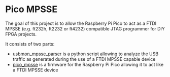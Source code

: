 # Pico MPSSE

The goal of this project is to allow the Raspberry Pi Pico to act
as a FTDI MPSSE (e.g. ft232h, ft2232 or ft4232) compatible JTAG programmer for DIY FPGA projects.

It consists of two parts:

  - [usbmon_mpsse_parser](usbmon) is a python script allowing to analyze the USB traffic as generated during the use of a FTDI MPSSE capable device
  - [pico_mpsse](pico_mpsse) is a firmware for the Raspberry Pi Pico allowing it to act like a FTDI MPSSE device
